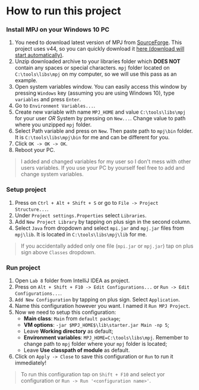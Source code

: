 # How to run this project

### Install MPJ on your Windows 10 PC

1. You need to download latest version of MPJ from [SourceForge](https://sourceforge.net/projects/mpjexpress/files/releases/). This project uses v44, so you can quickly download it [here (download will start automatically)](https://sourceforge.net/projects/mpjexpress/files/releases/mpj-v0_44.zip/download).
2. Unzip downloaded archive to your libraries folder which **DOES NOT** contain any spaces or special characters. `mpj` folder located on `C:\tools\libs\mpj` on my computer, so we will use this pass as an example.
3. Open system variables window. You can easily access this window by pressing `Windows` key (assuming you are using Windows 10), type `variables` and press `Enter`.
4. Go to `Environment Variables...`.
5. Create new variable with name `MPJ_HOME` and value `C:\tools\libs\mpj` for your user *OR* System by pressing on `New...`. Change value to path where you unzipped `mpj` folder.
6. Select Path variable and press on `New`. Then paste path to `mpj\bin` folder. It is `C:\tools\libs\mpj\bin` for me and can be different for you.
7. Click `OK -> OK -> OK`.
8. Reboot your PC.

> I added and changed variables for my user so I don't mess with other users variables. If you use your PC by yourself feel free to add and change system variables.   


### Setup project

1. Press on `Ctrl + Alt + Shift + S` or go to `File -> Project Structure...`.
2. Under `Project settings.Properties` select `Libraries`.
3. Add `New Project Library` by tapping on plus sign in the second column.
4. Select `Java` from dropdown and select `mpi.jar` and `mpj.jar` files from `mpj\lib`. It is located in `C:\tools\libs\mpj\lib` for me.

> If you accidentally added only one file (`mpi.jar` or `mpj.jar`) tap on plus sign above `Classes` dropdown.

### Run project

1. Open `Lab 8` folder from IntelliJ IDEA as project.
2. Press on `Alt + Shift + F10 -> Edit Configurations...` or `Run -> Edit Configurations...`.
3. `Add New Configuration` by tapping on plus sign. Select `Application`.
4. Name this configuration however you want. I named it `Run MPJ Project`.
5. Now we need to setup this configuration:
   * **Main class**: `Main` from `default package`;
   * **VM options**: `-jar $MPJ_HOME$\lib\starter.jar Main -np 5`;
   * Leave **Working directory** as default;
   * **Environment variables**: `MPJ_HOME=C:\tools\libs\mpj`. Remember to change path to `mpj` folder where your `mpj` folder is located;
   * Leave **Use classpath of module** as default.
6. Click on `Apply -> Close` to save this configuration or `Run` to run it immediately!

> To run this configuration tap on `Shift + F10` and select yor configuration or `Run -> Run '<configuration name>'`.